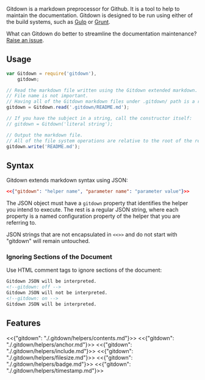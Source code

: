 Gitdown is a markdown preprocessor for Github. It is a tool to help to maintain the documentation. Gitdown is designed to be run using either of the build systems, such as [Gulp](http://gulpjs.com/) or [Grunt](http://gruntjs.com/).

What can Gitdown do better to streamline the documentation maintenance? [Raise an issue](https://github.com/gajus/gitdown/issues).

## Usage

```js
var Gitdown = require('gitdown'),
    gitdown;

// Read the markdown file written using the Gitdown extended markdown.
// File name is not important.
// Having all of the Gitdown markdown files under .gitdown/ path is a recommended convention.
gitdown = Gitdown.read('.gitdown/README.md');

// If you have the subject in a string, call the constructor itself:
// gitdown = Gitdown('literal string');

// Output the markdown file.
// All of the file system operations are relative to the root of the repository.
gitdown.write('README.md');
```

## Syntax

Gitdown extends markdown syntax using JSON:

```json
<<{"gitdown": "helper name", "parameter name": "parameter value"}>>
```

The JSON object must have a `gitdown` property that identifies the helper you intend to execute. The rest is a regular JSON string, where each property is a named configuration property of the helper that you are referring to.

JSON strings that are not encapsulated in `<<>>` and do not start with "gitdown" will remain untouched.

### Ignoring Sections of the Document

Use HTML comment tags to ignore sections of the document:

```html
Gitdown JSON will be interpreted.
<!--gitdown: off -->
Gitdown JSON will not be interpreted.
<!--gitdown: on -->
Gitdown JSON will be interpreted.
```

## Features

<<{"gitdown": "./.gitdown/helpers/contents.md"}>>
<<{"gitdown": "./.gitdown/helpers/anchor.md"}>>
<<{"gitdown": "./.gitdown/helpers/include.md"}>>
<<{"gitdown": "./.gitdown/helpers/filesize.md"}>>
<<{"gitdown": "./.gitdown/helpers/badge.md"}>>
<<{"gitdown": "./.gitdown/helpers/timestamp.md"}>>